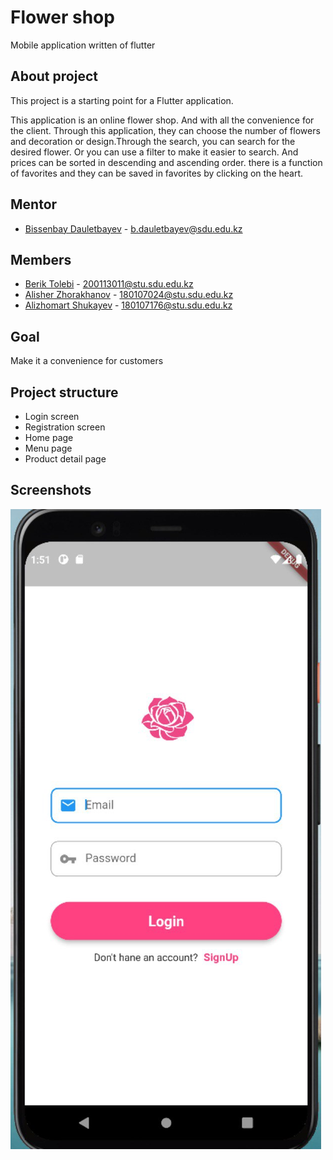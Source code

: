 # Flower shop

Mobile application written of flutter

## About project

This project is a starting point for a Flutter application.

This application is an online flower shop. And with all the convenience for the client. Through this application, they can choose the number of flowers and decoration or design.Through the search, you can search for the desired flower. Or you can use a filter to make it easier to search. And prices can be sorted in descending and ascending order. there is a function of favorites and they can be saved in favorites by clicking on the heart.

## Mentor

- [Bissenbay Dauletbayev](https://github.com/bissenbay) - b.dauletbayev@sdu.edu.kz

## Members 
- [Berik Tolebi](https://github.com/tulebi) - 200113011@stu.sdu.edu.kz
- [Alisher Zhorakhanov](https://github.com/zhorakhanov1) - 180107024@stu.sdu.edu.kz
- [Alizhomart Shukayev](https://github.com/alizhomart) - 180107176@stu.sdu.edu.kz

## Goal

Make it a convenience for customers

## Project structure 

- Login screen 
- Registration screen
- Home page
- Menu page 
- Product detail page

## Screenshots 
![This is an image](assets/readme/1.jpg)



